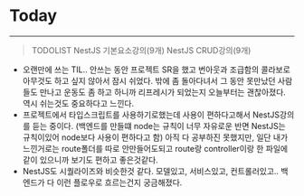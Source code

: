 # Today
---------
> TODOLIST
> NestJS 기본요소강의(9개)
> NestJS CRUD강의(9개)


- 오랜만에 쓰는 TIL.. 안쓰는 동안 프로젝트 SR을 했고 번아웃과 조급함의 콜라보로 아무것도 하고 싶지 않아서 잠시 쉬었다. 밖에 좀 돌아다녀서 그 동안 못만났던 사람들도 만나고
운동도 좀 하고 하니까 리프레시가 되었는지 오늘부터는 괜찮아졌다. 역시 쉬는것도 중요하다고 느낀다.  
- 프로젝트에서 타입스크립트를 사용하기로했는데 사용이 편하다고해서 NestJS강의를 듣는 중이다. (백엔드를 만들떄 node는 규칙이 너무 자유로운 반면 NestJS는 규칙이있어 node보다 사용이 편하다고 함)
아직 다 공부하진 못했지만, 일단 내가 느낀거로는 route폴더를 따로 안만들어도되고 route랑 controller이랑 한 파일에 같이 있으니까 보기도 편하고 좋은것같다.
- NestJS도 시퀄라이즈와 비슷한것 같다. 모델있고, 서비스있고, 컨트롤러있고.. 백엔드가 다 이런 플로우로 흐르는건지 궁금해졌다.
 
